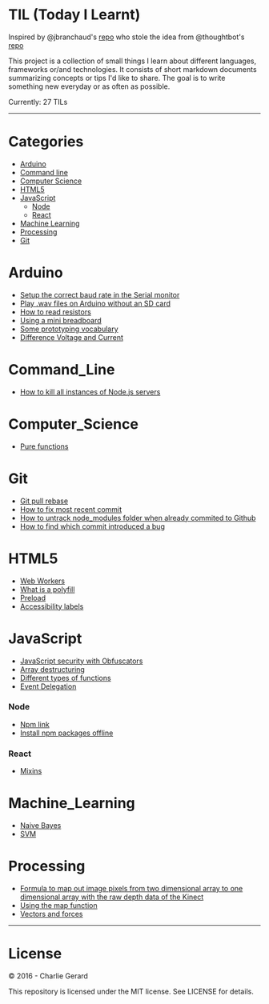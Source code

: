 # TIL (Today I Learnt)

Inspired by @jbranchaud's [repo](https://github.com/jbranchaud/til) who stole the idea from @thoughtbot's [repo](https://github.com/thoughtbot/til)

This project is a collection of small things I learn about different languages, frameworks or/and technologies.
It consists of short markdown documents summarizing concepts or tips I'd like to share.
The goal is to write something new everyday or as often as possible.

Currently: 27 TILs

---

# Categories

* [Arduino](#arduino)
* [Command line](#command_line)
* [Computer Science](#computer_science)
* [HTML5](#html5)
* [JavaScript](#javascript)
  * [Node](#node)
  * [React](#react)
* [Machine Learning](#machine_learning)
* [Processing](#processing)
* [Git](#git)


# Arduino

* [Setup the correct baud rate in the Serial monitor](arduino/baudRateSerialMonitor.md)
* [Play .wav files on Arduino without an SD card](arduino/wavFilesWithoutSdCard.md)
* [How to read resistors](arduino/resistors.md)
* [Using a mini breadboard](arduino/usingMiniBreadboard.md)
* [Some prototyping vocabulary](arduino/prototypingVocabulary.md)
* [Difference Voltage and Current](arduino/voltageCurrent.md)

# Command_Line

* [How to kill all instances of Node.js servers](commandLine/killNodeServers.md)

# Computer_Science
* [Pure functions](computerScience/pureFunctions.md)

# Git

* [Git pull rebase](git/rebase.md)
* [How to fix most recent commit](git/amend.md)
* [How to untrack node_modules folder when already commited to Github](git/untrack_node_modules.md)
* [How to find which commit introduced a bug](git/git_bisect.md)

# HTML5

* [Web Workers](html/webWorkers.md)
* [What is a polyfill](html/polyfill.md)
* [Preload](html/preload.md)
* [Accessibility labels](html/accessibilityLabels.md)

# JavaScript

* [JavaScript security with Obfuscators](javascript/obfuscators.md)
* [Array destructuring](javascriot/destructuring.md)
* [Different types of functions](javascript/typesFunctions.md)
* [Event Delegation](javascript/eventDelegation.md)

### Node

* [Npm link](javascript/node/npmLink.md)
* [Install npm packages offline](javascript/node/installNpmPackagesOffline.md)

### React

* [Mixins](javascript/react/mixins.md)

# Machine_Learning

* [Naive Bayes](machine_learning/naiveBayes.md)
* [SVM](machine_learning/svm.md)

# Processing

* [Formula to map out image pixels from two dimensional array to one dimensional array with the raw depth data of the Kinect](processing/rawDepthPixels.md)
* [Using the map function](processing/mapFunction.md)
* [Vectors and forces](processing/vectorsAndForces.md)

---

# License

 © 2016 - Charlie Gerard

 This repository is licensed under the MIT license. See LICENSE for details.

